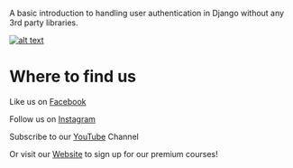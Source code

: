 A basic introduction to handling user authentication in Django without any 3rd party libraries.

[![alt text](https://github.com/justdjango/Shopping_cart/blob/master/handling_auth.png "thumbnail")](https://justdjango.com)

# Where to find us
Like us on [Facebook](https://www.facebook.com/justdjangocode/)

Follow us on [Instagram](https://www.instagram.com/justdjangocode/)

Subscribe to our [YouTube](https://www.youtube.com/channel/UCRM1gWNTDx0SHIqUJygD-kQ) Channel

Or visit our [Website](https://www.justdjango.com) to sign up for our premium courses!
